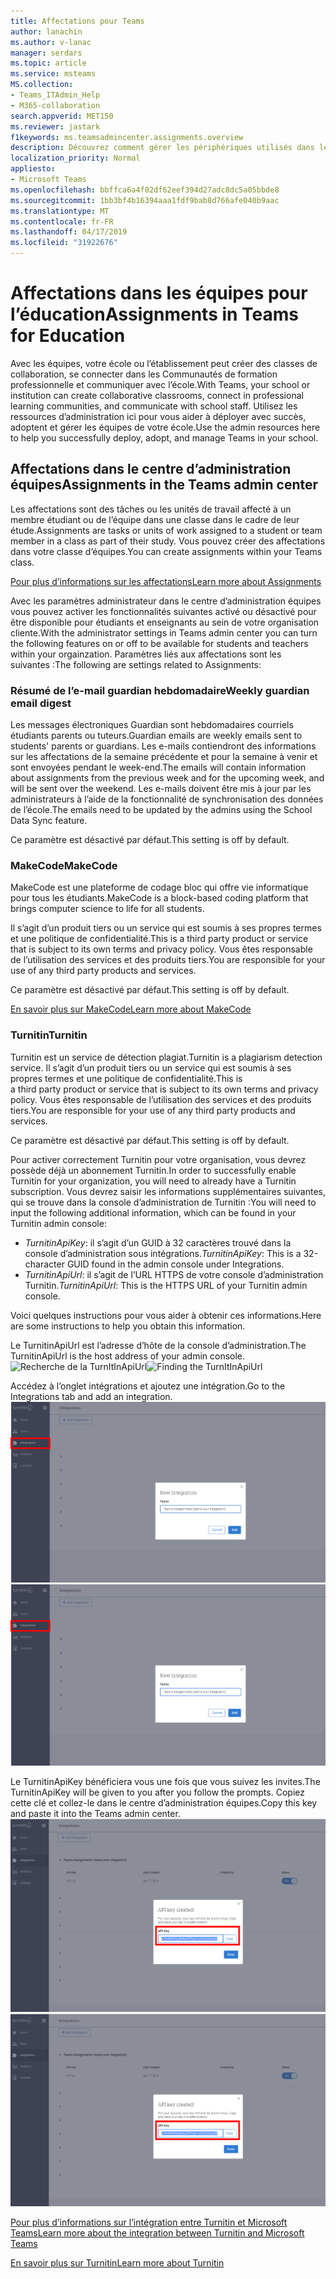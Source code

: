 ```yaml
---
title: Affectations pour Teams
author: lanachin
ms.author: v-lanac
manager: serdars
ms.topic: article
ms.service: msteams
MS.collection:
- Teams_ITAdmin_Help
- M365-collaboration
search.appverid: MET150
ms.reviewer: jastark
f1keywords: ms.teamsadmincenter.assignments.overview
description: Découvrez comment gérer les périphériques utilisés dans les équipes de votre organisation.
localization_priority: Normal
appliesto:
- Microsoft Teams
ms.openlocfilehash: bbffca6a4f02df62eef394d27adc8dc5a05bbde8
ms.sourcegitcommit: 1bb3bf4b16394aaa1fdf9bab8d766afe040b9aac
ms.translationtype: MT
ms.contentlocale: fr-FR
ms.lasthandoff: 04/17/2019
ms.locfileid: "31922676"
---
```

# <a name="assignments-in-teams-for-education"></a><span data-ttu-id="fac61-103">Affectations dans les équipes pour l’éducation</span><span class="sxs-lookup"><span data-stu-id="fac61-103">Assignments in Teams for Education</span></span>

<span data-ttu-id="fac61-104">Avec les équipes, votre école ou l’établissement peut créer des classes de collaboration, se connecter dans les Communautés de formation professionnelle et communiquer avec l’école.</span><span class="sxs-lookup"><span data-stu-id="fac61-104">With Teams, your school or institution can create collaborative classrooms, connect in professional learning communities, and communicate with school staff.</span></span> <span data-ttu-id="fac61-105">Utilisez les ressources d’administration ici pour vous aider à déployer avec succès, adoptent et gérer les équipes de votre école.</span><span class="sxs-lookup"><span data-stu-id="fac61-105">Use the admin resources here to help you successfully deploy, adopt, and manage Teams in your school.</span></span>  

## <a name="assignments-in-the-teams-admin-center"></a><span data-ttu-id="fac61-106">Affectations dans le centre d’administration équipes</span><span class="sxs-lookup"><span data-stu-id="fac61-106">Assignments in the Teams admin center</span></span>
<span data-ttu-id="fac61-107">Les affectations sont des tâches ou les unités de travail affecté à un membre étudiant ou de l’équipe dans une classe dans le cadre de leur étude.</span><span class="sxs-lookup"><span data-stu-id="fac61-107">Assignments are tasks or units of work assigned to a student or team member in a class as part of their study.</span></span> <span data-ttu-id="fac61-108">Vous pouvez créer des affectations dans votre classe d’équipes.</span><span class="sxs-lookup"><span data-stu-id="fac61-108">You can create assignments within your Teams class.</span></span>

[<span data-ttu-id="fac61-109">Pour plus d’informations sur les affectations</span><span class="sxs-lookup"><span data-stu-id="fac61-109">Learn more about Assignments</span></span>](https://support.office.com/article/microsoft-teams-5aa4431a-8a3c-4aa5-87a6-b6401abea114?ui=en-US&rs=en-IE&ad=IE#ID0EAABAAA=Assignments)

<span data-ttu-id="fac61-110">Avec les paramètres administrateur dans le centre d’administration équipes vous pouvez activer les fonctionnalités suivantes activé ou désactivé pour être disponible pour étudiants et enseignants au sein de votre organisation cliente.</span><span class="sxs-lookup"><span data-stu-id="fac61-110">With the administrator settings in Teams admin center you can turn the following features on or off to be available for students and teachers within your orgainzation.</span></span> <span data-ttu-id="fac61-111">Paramètres liés aux affectations sont les suivantes :</span><span class="sxs-lookup"><span data-stu-id="fac61-111">The following are settings related to Assignments:</span></span>

### <a name="weekly-guardian-email-digest"></a><span data-ttu-id="fac61-112">Résumé de l’e-mail guardian hebdomadaire</span><span class="sxs-lookup"><span data-stu-id="fac61-112">Weekly guardian email digest</span></span>
<span data-ttu-id="fac61-113">Les messages électroniques Guardian sont hebdomadaires courriels étudiants parents ou tuteurs.</span><span class="sxs-lookup"><span data-stu-id="fac61-113">Guardian emails are weekly emails sent to students' parents or guardians.</span></span> <span data-ttu-id="fac61-114">Les e-mails contiendront des informations sur les affectations de la semaine précédente et pour la semaine à venir et sont envoyées pendant le week-end.</span><span class="sxs-lookup"><span data-stu-id="fac61-114">The emails will contain information about assignments from the previous week and for the upcoming week, and will be sent over the weekend.</span></span> <span data-ttu-id="fac61-115">Les e-mails doivent être mis à jour par les administrateurs à l’aide de la fonctionnalité de synchronisation des données de l’école.</span><span class="sxs-lookup"><span data-stu-id="fac61-115">The emails need to be updated by the admins using the School Data Sync feature.</span></span>

<span data-ttu-id="fac61-116">Ce paramètre est désactivé par défaut.</span><span class="sxs-lookup"><span data-stu-id="fac61-116">This setting is off by default.</span></span>

### <a name="makecode"></a><span data-ttu-id="fac61-117">MakeCode</span><span class="sxs-lookup"><span data-stu-id="fac61-117">MakeCode</span></span>
<span data-ttu-id="fac61-118">MakeCode est une plateforme de codage bloc qui offre vie informatique pour tous les étudiants.</span><span class="sxs-lookup"><span data-stu-id="fac61-118">MakeCode is a block-based coding platform that brings computer science to life for all students.</span></span> 

<span data-ttu-id="fac61-119">Il s’agit d’un produit tiers ou un service qui est soumis à ses propres termes et une politique de confidentialité.</span><span class="sxs-lookup"><span data-stu-id="fac61-119">This is a third party product or service that is subject to its own terms and privacy policy.</span></span> <span data-ttu-id="fac61-120">Vous êtes responsable de l’utilisation des services et des produits tiers.</span><span class="sxs-lookup"><span data-stu-id="fac61-120">You are responsible for your use of any third party products and services.</span></span>

<span data-ttu-id="fac61-121">Ce paramètre est désactivé par défaut.</span><span class="sxs-lookup"><span data-stu-id="fac61-121">This setting is off by default.</span></span>

[<span data-ttu-id="fac61-122">En savoir plus sur MakeCode</span><span class="sxs-lookup"><span data-stu-id="fac61-122">Learn more about MakeCode</span></span>](https://www.microsoft.com/${locale}/makecode)

### <a name="turnitin"></a><span data-ttu-id="fac61-123">Turnitin</span><span class="sxs-lookup"><span data-stu-id="fac61-123">Turnitin</span></span>

<span data-ttu-id="fac61-124">Turnitin est un service de détection plagiat.</span><span class="sxs-lookup"><span data-stu-id="fac61-124">Turnitin is a plagiarism detection service.</span></span> <span data-ttu-id="fac61-125">Il s’agit d’un produit tiers ou un service qui est soumis à ses propres termes et une politique de confidentialité.</span><span class="sxs-lookup"><span data-stu-id="fac61-125">This is a third party product or service that is subject to its own terms and privacy policy.</span></span> <span data-ttu-id="fac61-126">Vous êtes responsable de l’utilisation des services et des produits tiers.</span><span class="sxs-lookup"><span data-stu-id="fac61-126">You are responsible for your use of any third party products and services.</span></span>

<span data-ttu-id="fac61-127">Ce paramètre est désactivé par défaut.</span><span class="sxs-lookup"><span data-stu-id="fac61-127">This setting is off by default.</span></span>

<span data-ttu-id="fac61-128">Pour activer correctement Turnitin pour votre organisation, vous devrez possède déjà un abonnement Turnitin.</span><span class="sxs-lookup"><span data-stu-id="fac61-128">In order to successfully enable Turnitin for your organization, you will need to already have a Turnitin subscription.</span></span> <span data-ttu-id="fac61-129">Vous devrez saisir les informations supplémentaires suivantes, qui se trouve dans la console d’administration de Turnitin :</span><span class="sxs-lookup"><span data-stu-id="fac61-129">You will need to input the following additional information, which can be found in your Turnitin admin console:</span></span>

  * <span data-ttu-id="fac61-130">_TurnitinApiKey_: il s’agit d’un GUID à 32 caractères trouvé dans la console d’administration sous intégrations.</span><span class="sxs-lookup"><span data-stu-id="fac61-130">_TurnitinApiKey_: This is a 32-character GUID found in the admin console under Integrations.</span></span>
  * <span data-ttu-id="fac61-131">_TurnitinApiUrl_: il s’agit de l’URL HTTPS de votre console d’administration Turnitin.</span><span class="sxs-lookup"><span data-stu-id="fac61-131">_TurnitinApiUrl_: This is the HTTPS URL of your Turnitin admin console.</span></span>

<span data-ttu-id="fac61-132">Voici quelques instructions pour vous aider à obtenir ces informations.</span><span class="sxs-lookup"><span data-stu-id="fac61-132">Here are some instructions to help you obtain this information.</span></span>

<span data-ttu-id="fac61-133">Le TurnitinApiUrl est l’adresse d’hôte de la console d’administration.</span><span class="sxs-lookup"><span data-stu-id="fac61-133">The TurnitinApiUrl is the host address of your admin console.</span></span>
<span data-ttu-id="fac61-134">![Recherche de la TurnItInApiUrl](./educationImages/Assignments_mopo_turnitin1.png)</span><span class="sxs-lookup"><span data-stu-id="fac61-134">![Finding the TurnItInApiUrl](./educationImages/Assignments_mopo_turnitin1.png)</span></span>

<span data-ttu-id="fac61-135">Accédez à l’onglet intégrations et ajoutez une intégration.</span><span class="sxs-lookup"><span data-stu-id="fac61-135">Go to the Integrations tab and add an integration.</span></span>
<span data-ttu-id="fac61-136">![Recherche de la TurnItInApiUrl](./educationImages/Assignments_mopo_turnitin2.png)</span><span class="sxs-lookup"><span data-stu-id="fac61-136">![Finding the TurnItInApiUrl](./educationImages/Assignments_mopo_turnitin2.png)</span></span>

<span data-ttu-id="fac61-137">Le TurnitinApiKey bénéficiera vous une fois que vous suivez les invites.</span><span class="sxs-lookup"><span data-stu-id="fac61-137">The TurnitinApiKey will be given to you after you follow the prompts.</span></span> <span data-ttu-id="fac61-138">Copiez cette clé et collez-le dans le centre d’administration équipes.</span><span class="sxs-lookup"><span data-stu-id="fac61-138">Copy this key and paste it into the Teams admin center.</span></span> 
<span data-ttu-id="fac61-139">![Recherche de la TurnItInApiUrl](./educationImages/Assignments_mopo_turnitin3.png)</span><span class="sxs-lookup"><span data-stu-id="fac61-139">![Finding the TurnItInApiUrl](./educationImages/Assignments_mopo_turnitin3.png)</span></span>

[<span data-ttu-id="fac61-140">Pour plus d’informations sur l’intégration entre Turnitin et Microsoft Teams</span><span class="sxs-lookup"><span data-stu-id="fac61-140">Learn more about the integration between Turnitin and Microsoft Teams</span></span>](https://www.turnitin.com/products/feedback-studio/microsoft-teams-integration)

[<span data-ttu-id="fac61-141">En savoir plus sur Turnitin</span><span class="sxs-lookup"><span data-stu-id="fac61-141">Learn more about Turnitin</span></span>](https://www.turnitin.com/)